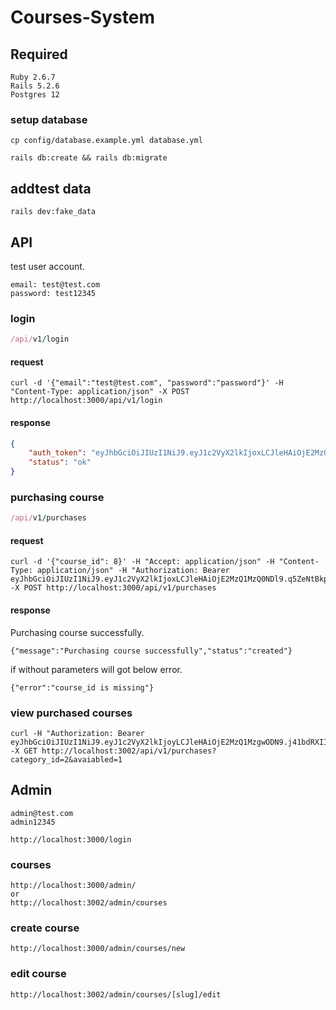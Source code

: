 # Courses-System

## Required

```shell
Ruby 2.6.7
Rails 5.2.6
Postgres 12
```

### setup database

```shell
cp config/database.example.yml database.yml
```

```shell
rails db:create && rails db:migrate
```

## addtest data

```shell
rails dev:fake_data
```

## API

test user account.

```shell
email: test@test.com
password: test12345
```

### login

```ruby
/api/v1/login
```

#### request

```shell
curl -d '{"email":"test@test.com", "password":"password"}' -H "Content-Type: application/json" -X POST http://localhost:3000/api/v1/login
```

#### response

```json
{
    "auth_token": "eyJhbGciOiJIUzI1NiJ9.eyJ1c2VyX2lkIjoxLCJleHAiOjE2MzQ1MzE4MzR9.B25_fZ8neon0R1b5JIfIaCm6a6E7ew3UUUQvqNek_bM",
    "status": "ok"
}
```

### purchasing course

```ruby
/api/v1/purchases
```

#### request

```shell
curl -d '{"course_id": 8}' -H "Accept: application/json" -H "Content-Type: application/json" -H "Authorization: Bearer eyJhbGciOiJIUzI1NiJ9.eyJ1c2VyX2lkIjoxLCJleHAiOjE2MzQ1MzQ0NDl9.q5ZeNtBkpml6qVpStrTaJioAQB_91Q1XGaN3vOVnM6g" -X POST http://localhost:3000/api/v1/purchases
```

#### response

Purchasing course successfully.

```shell
{"message":"Purchasing course successfully","status":"created"}
```

if without parameters will got below error.

```shell
{"error":"course_id is missing"}
```

### view purchased courses

```shell
curl -H "Authorization: Bearer eyJhbGciOiJIUzI1NiJ9.eyJ1c2VyX2lkIjoyLCJleHAiOjE2MzQ1MzgwODN9.j41bdRXIIWk8copTBT1f50lEgHeN0hGrEnpCYTKSy8E" -X GET http://localhost:3002/api/v1/purchases?category_id=2&avaiabled=1
```

## Admin

```shell
admin@test.com
admin12345
```

```shell
http://localhost:3000/login
```

### courses

```shell
http://localhost:3000/admin/
or
http://localhost:3002/admin/courses
```

### create course

```shell
http://localhost:3000/admin/courses/new
```

### edit course

```shell
http://localhost:3002/admin/courses/[slug]/edit
```

